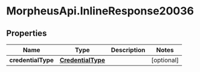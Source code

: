 # MorpheusApi.InlineResponse20036

## Properties

Name | Type | Description | Notes
------------ | ------------- | ------------- | -------------
**credentialType** | [**CredentialType**](CredentialType.md) |  | [optional] 


